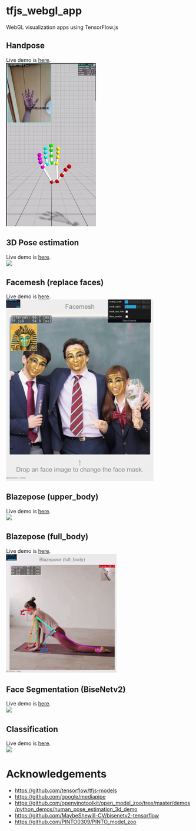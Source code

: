 # tfjs_webgl_app
WebGL visualization apps using TensorFlow.js

## Handpose
Live demo is [here](https://terryky.github.io/tfjs_webgl_app/handpose).<br>
[<img src="handpose/handpose.gif" width=244>](https://terryky.github.io/tfjs_webgl_app/handpose)

## 3D Pose estimation
Live demo is [here](https://terryky.github.io/tfjs_webgl_app/pose_estimation_3d).<br>
[<img src="pose_estimation_3d/pose_estimation_3d.gif" width=400>](https://terryky.github.io/tfjs_webgl_app/pose_estimation_3d)

## Facemesh (replace faces)
Live demo is [here](https://terryky.github.io/tfjs_webgl_app/facemesh).<br>
[<img src="facemesh/facemesh.gif" width=400>](https://terryky.github.io/tfjs_webgl_app/facemesh)

## Blazepose (upper_body)
Live demo is [here](https://terryky.github.io/tfjs_webgl_app/blazepose).<br>
[<img src="blazepose/blazepose.gif" width=300>](https://terryky.github.io/tfjs_webgl_app/blazepose)

## Blazepose (full_body)
Live demo is [here](https://terryky.github.io/tfjs_webgl_app/blazepose_fullbody).<br>
[<img src="blazepose_fullbody/blazepose_fullbody.gif" width=300>](https://terryky.github.io/tfjs_webgl_app/blazepose_fullbody)

## Face Segmentation (BiseNetv2)
Live demo is [here](https://terryky.github.io/tfjs_webgl_app/face_segmentation).<br>
[<img src="face_segmentation/face_segmentation.gif" width=300>](https://terryky.github.io/tfjs_webgl_app/face_segmentation)

## Classification
Live demo is [here](https://terryky.github.io/tfjs_webgl_app/classification).<br>
[<img src="classification/classification.gif" width=300>](https://terryky.github.io/tfjs_webgl_app/classification)


# Acknowledgements
- https://github.com/tensorflow/tfjs-models
- https://github.com/google/mediapipe
- https://github.com/openvinotoolkit/open_model_zoo/tree/master/demos/python_demos/human_pose_estimation_3d_demo
- https://github.com/MaybeShewill-CV/bisenetv2-tensorflow
- https://github.com/PINTO0309/PINTO_model_zoo

